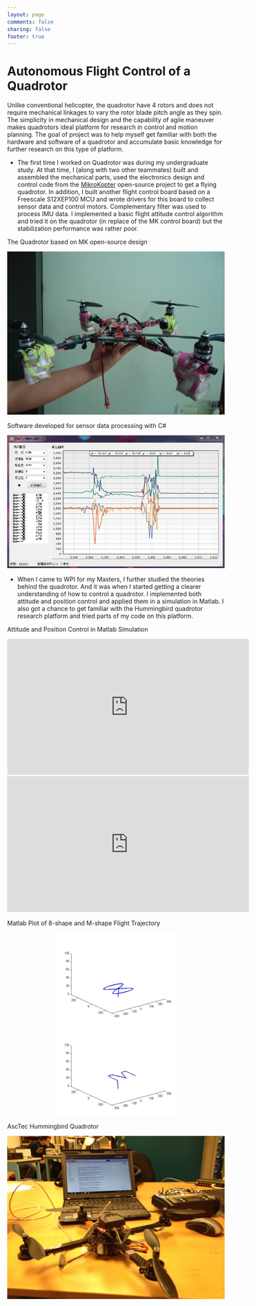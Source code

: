 ```yaml
---
layout: page
comments: false
sharing: false
footer: true
---
```


Autonomous Flight Control of a Quadrotor
=====

Unlike conventional helicopter, the quadrotor have 4 rotors and does not require mechanical linkages to vary the rotor blade pitch angle as they spin. The simplicity in mechanical design and the capability of agile maneuver makes quadrotors ideal platform for research in control and motion planning. The goal of project was to help myself get familiar with both the hardware and software of a quadrotor and accumulate basic knowledge for further research on this type of platform.

* The first time I worked on Quadrotor was during my undergraduate study. At that time, I (along with two other teammates) built and assembled the mechanical parts, used the electronics design and control code from the [MikroKopter](http://wiki.mikrokopter.de/en/MikroKopter) open-source project to get a flying quadrotor. In addition, I built another flight control board based on a Freescale S12XEP100 MCU and wrote drivers for this board to collect sensor data and control motors. Complementary filter was used to process IMU data. I implemented a basic flight attitude control algorithm and tried it on the quadrotor (in replace of the MK control board) but the stabilization performance was rather poor.

The Quadrotor based on MK open-source design

<center><img src="/img/projects/02_quadrotor.JPG" width="560" /></center>

Software developed for sensor data processing with C#

<center><img src="/img/projects/02_Sensor_Monitor.JPG" width="560" /></center>

* When I came to WPI for my Masters, I further studied the theories behind the quadrotor. And it was when I started getting a clearer understanding of how to control a quadrotor. I implemented both attitude and position control and applied them in a simulation in Matlab. I also got a chance to get familiar with the Hummingbird quadrotor research platform and tried parts of my code on this platform.

Attitude and Position Control in Matlab Simulation  

<center>
<iframe width="560" height="315" src="https://www.youtube.com/embed/GF0DLWTfk3U?list=UUZavD4SDX_YwDwgSEyUDrcQ" frameborder="0" allowfullscreen></iframe>
</center>
<center>
<iframe width="560" height="315" src="https://www.youtube.com/embed/hz0nLTGGAxQ?list=UUZavD4SDX_YwDwgSEyUDrcQ" frameborder="0" allowfullscreen></iframe>
</center>

Matlab Plot of 8-shape and M-shape Flight Trajectory
<center>
<img src="/img/projects/quad_eight.jpg" width="280" />
<img src="/img/projects/quad_m.jpg" width="280" />
</center>

AscTec Hummingbird Quadrotor

<center><img src="/img/projects/humming_bird.JPG" width="560" /></center>
